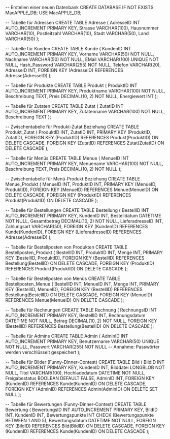 -- Erstellen einer neuen Datenbank
CREATE DATABASE IF NOT EXISTS MacAPPLE_DB;
USE MacAPPLE_DB;

-- Tabelle für Adressen
CREATE TABLE Adresse (
    AdresseID INT AUTO_INCREMENT PRIMARY KEY,
    Strasse VARCHAR(100),
    Hausnummer VARCHAR(10),
    Postleitzahl VARCHAR(10),
    Stadt VARCHAR(50),
    Land VARCHAR(50)
);

-- Tabelle für Kunden
CREATE TABLE Kunde (
    KundenID INT AUTO_INCREMENT PRIMARY KEY,
    Vorname VARCHAR(50) NOT NULL,
    Nachname VARCHAR(50) NOT NULL,
    EMail VARCHAR(100) UNIQUE NOT NULL,
    Hash_Password VARCHAR(255) NOT NULL,
    Telefon VARCHAR(20),
    AdresseID INT,
    FOREIGN KEY (AdresseID) REFERENCES Adresse(AdresseID)
);

-- Tabelle für Produkte
CREATE TABLE Produkt (
    ProduktID INT AUTO_INCREMENT PRIMARY KEY,
    Produktname VARCHAR(100) NOT NULL,
    Beschreibung TEXT,
    Preis DECIMAL(10, 2) NOT NULL,
    Energiewert INT
);

-- Tabelle für Zutaten
CREATE TABLE Zutat (
    ZutatID INT AUTO_INCREMENT PRIMARY KEY,
    Zutatenname VARCHAR(100) NOT NULL,
    Beschreibung TEXT
);

-- Zwischentabelle für Produkt-Zutat Beziehung
CREATE TABLE Produkt_Zutat (
    ProduktID INT,
    ZutatID INT,
    PRIMARY KEY (ProduktID, ZutatID),
    FOREIGN KEY (ProduktID) REFERENCES Produkt(ProduktID) ON DELETE CASCADE,
    FOREIGN KEY (ZutatID) REFERENCES Zutat(ZutatID) ON DELETE CASCADE
);

-- Tabelle für Menüs
CREATE TABLE Menue (
    MenueID INT AUTO_INCREMENT PRIMARY KEY,
    Menuename VARCHAR(100) NOT NULL,
    Beschreibung TEXT,
    Preis DECIMAL(10, 2) NOT NULL
);

-- Zwischentabelle für Menü-Produkt Beziehung
CREATE TABLE Menue_Produkt (
    MenueID INT,
    ProduktID INT,
    PRIMARY KEY (MenueID, ProduktID),
    FOREIGN KEY (MenueID) REFERENCES Menue(MenueID) ON DELETE CASCADE,
    FOREIGN KEY (ProduktID) REFERENCES Produkt(ProduktID) ON DELETE CASCADE
);

-- Tabelle für Bestellungen
CREATE TABLE Bestellung (
    BestellID INT AUTO_INCREMENT PRIMARY KEY,
    KundenID INT,
    Bestelldatum DATETIME NOT NULL,
    Gesamtbetrag DECIMAL(10, 2) NOT NULL,
    LieferadresseID INT,
    Zahlungsart VARCHAR(50),
    FOREIGN KEY (KundenID) REFERENCES Kunde(KundenID),
    FOREIGN KEY (LieferadresseID) REFERENCES Adresse(AdresseID)
);

-- Tabelle für Bestellposten von Produkten
CREATE TABLE Bestellposten_Produkt (
    BestellID INT,
    ProduktID INT,
    Menge INT,
    PRIMARY KEY (BestellID, ProduktID),
    FOREIGN KEY (BestellID) REFERENCES Bestellung(BestellID) ON DELETE CASCADE,
    FOREIGN KEY (ProduktID) REFERENCES Produkt(ProduktID) ON DELETE CASCADE
);

-- Tabelle für Bestellposten von Menüs
CREATE TABLE Bestellposten_Menue (
    BestellID INT,
    MenueID INT,
    Menge INT,
    PRIMARY KEY (BestellID, MenueID),
    FOREIGN KEY (BestellID) REFERENCES Bestellung(BestellID) ON DELETE CASCADE,
    FOREIGN KEY (MenueID) REFERENCES Menue(MenueID) ON DELETE CASCADE
);

-- Tabelle für Rechnungen
CREATE TABLE Rechnung (
    RechnungsID INT AUTO_INCREMENT PRIMARY KEY,
    BestellID INT,
    Rechnungsdatum DATETIME NOT NULL,
    Betrag DECIMAL(10, 2) NOT NULL,
    FOREIGN KEY (BestellID) REFERENCES Bestellung(BestellID) ON DELETE CASCADE
);

-- Tabelle für Admins
CREATE TABLE Admin (
    AdminID INT AUTO_INCREMENT PRIMARY KEY,
    Benutzername VARCHAR(50) UNIQUE NOT NULL,
    Passwort VARCHAR(255) NOT NULL -- Annahme: Passwörter werden verschlüsselt gespeichert
);

-- Tabelle für Bilder (Funny-Dinner-Contest)
CREATE TABLE Bild (
    BildID INT AUTO_INCREMENT PRIMARY KEY,
    KundenID INT,
    Bilddatei LONGBLOB NOT NULL,
    Titel VARCHAR(100),
    Hochladedatum DATETIME NOT NULL,
    Freigabestatus BOOLEAN DEFAULT FALSE,
    AdminID INT,
    FOREIGN KEY (KundenID) REFERENCES Kunde(KundenID) ON DELETE CASCADE,
    FOREIGN KEY (AdminID) REFERENCES Admin(AdminID) ON DELETE SET NULL
);

-- Tabelle für Bewertungen (Funny-Dinner-Contest)
CREATE TABLE Bewertung (
    BewertungsID INT AUTO_INCREMENT PRIMARY KEY,
    BildID INT,
    KundenID INT,
    Bewertungspunkte INT CHECK (Bewertungspunkte BETWEEN 1 AND 5),
    Bewertungsdatum DATETIME NOT NULL,
    FOREIGN KEY (BildID) REFERENCES Bild(BildID) ON DELETE CASCADE,
    FOREIGN KEY (KundenID) REFERENCES Kunde(KundenID) ON DELETE CASCADE
);
